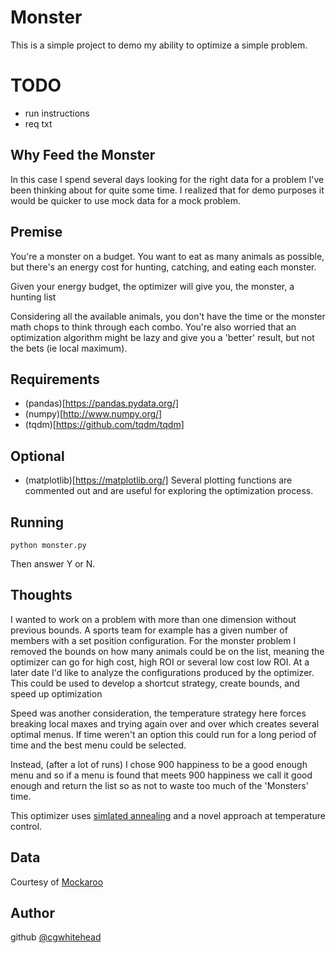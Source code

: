 # Monster

This is a simple project to demo my ability to optimize a simple problem.

# TODO
* run instructions
* req txt

## Why Feed the Monster
In this case I spend several days looking for the right data for a problem I've been thinking about for quite some time. I realized that for demo purposes it would be quicker to use mock data for a mock problem.

## Premise
You're a monster on a budget. You want to eat as many animals as possible, but there's an energy cost for hunting, catching, and eating each monster.

Given your energy budget, the optimizer will give you, the monster, a hunting list

Considering all the available animals, you don't have the time or the monster math chops to think through each combo. You're also worried that an optimization algorithm might be lazy and give you a 'better' result, but not the bets (ie local maximum).

## Requirements
* (pandas)[https://pandas.pydata.org/]
* (numpy)[http://www.numpy.org/]
* (tqdm)[https://github.com/tqdm/tqdm]

## Optional
* (matplotlib)[https://matplotlib.org/] Several plotting functions are commented out and are useful for exploring the optimization process. 

## Running
```
python monster.py
```
Then answer Y or N.

## Thoughts
I wanted to work on a problem with more than one dimension without previous bounds. A sports team for example has a given number of members with a set position configuration.
For the monster problem I removed the bounds on how many animals could be on the list, meaning the optimizer can go for high cost, high ROI or several low cost
low ROI. At a later date I'd like to analyze the configurations produced by the optimizer. This could be used to develop a shortcut strategy, create bounds, and speed up optimization

Speed was another consideration, the temperature strategy here forces breaking local maxes and trying again over and over which creates
several optimal menus. If time weren't an option this could run for a long period of time and the best menu could be selected.

Instead, (after a lot of runs) I chose 900 happiness to be a good enough menu and so if a menu is found that meets 900 happiness we
call it good enough and return the list so as not to waste too much of the 'Monsters' time. 

This optimizer uses [simlated annealing](https://en.wikipedia.org/wiki/Simulated_annealing) and a novel approach at temperature control.
## Data
Courtesy of [Mockaroo](https://www.mockaroo.com)

## Author
github [@cgwhitehead](https://github.com/cgwhitehead)